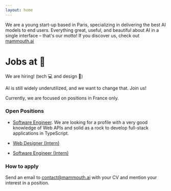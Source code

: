 ```yaml
---
layout: home
---
```


We are a young start-up based in Paris, specializing in delivering the best AI models to end users. Everything great, useful, and beautiful about AI in a single interface – that's our motto!
If you discover us, check out [mammouth.ai](https://mammouth.ai/)

# Jobs at :mammoth:

We are hiring! (tech :computer: and design :art:)

AI is still widely underutilized, and we want to change that. Join us!

Currently, we are focused on positions in France only.

<!-- Our team operates with 50% remote work, and the remaining time is spent in our Paris office. -->

### Open Positions

- [Software Engineer](https://www.notion.so/182cf297c1ca80629935edacf8aa1e39?pvs=21). We are looking for a profile with a very good knowledge of Web APIs and solid as a rock to develop full-stack applications in TypeScript.

- [Web Designer (Intern)](https://www.notion.so/mammouth/Web-Designer-Intern-Paris-153cf297c1ca806f8d83dc8ba26ae8a0)
- [Software Engineer (Intern)](https://www.notion.so/174cf297c1ca80f4aee0e88fed6fc385?pvs=21)

### How to apply

Send an email to [contact@mammouth.ai](mailto:contact@mammouth.ai) with your CV and mention your interest in a position.
